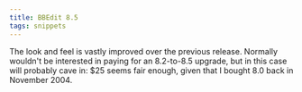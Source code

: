 ```yaml
---
title: BBEdit 8.5
tags: snippets
---
```


The look and feel is vastly improved over the previous release. Normally wouldn't be interested in paying for an 8.2-to-8.5 upgrade, but in this case will probably cave in: $25 seems fair enough, given that I bought 8.0 back in November 2004.

